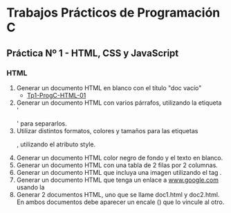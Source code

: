 # Trabajos Prácticos de Programación C
## Práctica Nº 1 - HTML, CSS y JavaScript
### HTML

1. Generar un documento HTML en blanco con el título "doc vacío"
    * [Tp1-ProgC-HTML-01](http://progc.epizy.com/Tp1-ProgC/Tp1-ProgC-HTML-01/doc1.html)
2. Generar un documento HTML con varios párrafos, utilizando la etiqueta '<p></p>' para separarlos.
3. Utilizar distintos formatos, colores y tamaños para las etiquetas <p>, utilizando el atributo style.
4. Generar un documento HTML color negro de fondo y el texto en blanco.
5. Generar un documento HTML con una tabla de 2 filas por 2 columnas.
6. Generar un documento HTML que incluya una imagen utilizando el tag <img>.
7. Generar un documento HTML que tenga un enlace a www.google.com usando la <a></a>
8. Generar 2 documentos HTML, uno que se llame doc1.html y doc2.html. En ambos documentos debe aparecer un encale (<a></a>) que lo vincule al otro.
